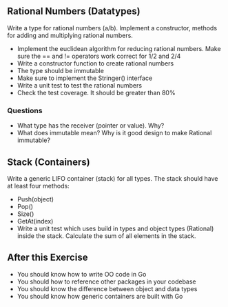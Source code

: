 
## Rational Numbers (Datatypes)

Write a type for rational numbers (a/b). Implement a constructor, methods for adding and multiplying rational numbers.

- Implement the euclidean algorithm for reducing rational numbers. Make sure the == and != operators work correct for 1/2 and 2/4
- Write a constructor function to create rational numbers
- The type should be immutable
- Make sure to implement the Stringer() interface
- Write a unit test to test the rational numbers
- Check the test coverage. It should be greater than 80%

### Questions

- What type has the receiver (pointer or value). Why?
- What does immutable mean? Why is it good design to make Rational immutable?

## Stack (Containers)

Write a generic LIFO container (stack) for all types. The stack should have at least four methods:

- Push(object)
- Pop()
- Size()
- GetAt(index)
- Write a unit test which uses build in types and object types (Rational) inside the stack. Calculate the sum of all elements in the stack.

## After this Exercise

- You should know how to write OO code in Go
- You should how to reference other packages in your codebase
- You should know the difference between object and data types
- You should know how generic containers are built with Go
